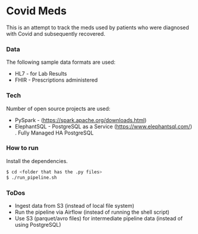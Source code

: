 # Covid Meds

This is an attempt to track the meds used by patients who were diagnosed with Covid and subsequently recovered.

### Data

The following sample data formats are used:

* HL7 - for Lab Results
* FHIR - Prescriptions administered

### Tech

Number of open source projects are used:

* PySpark - (https://spark.apache.org/downloads.html)
* ElephantSQL - PostgreSQL as a Service (https://www.elephantsql.com/) . Fully Managed HA PostgreSQL

### How to run

Install the dependencies.

```sh
$ cd <folder that has the .py files>
$ ./run_pipeline.sh
```
### ToDos

* Ingest data from S3 (instead of local file system)
* Run the pipeline via Airflow (instead of running the shell script)
* Use S3 (parquet/avro files) for intermediate pipeline data (instead of using PostgreSQL)

